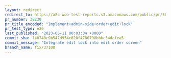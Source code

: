 ```yaml
---
layout: redirect
redirect_to: https://a8c-woo-test-reports.s3.amazonaws.com/public/pr/38230/e2e/index.html
pr_number: 38230
pr_title_encoded: "Implement+admin-side+order+edit+lock"
pr_test_type: e2e
last_published: "2023-05-11 00:03:34 +0000"
commit_sha: 140748c9b547d954e020f4780798bbbc54dcfea5
commit_message: "Integrate edit lock into edit order screen"
branch_name: fix/37108
---
```

